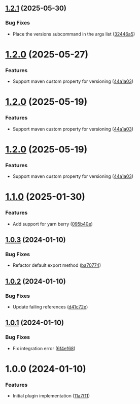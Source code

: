 ## [1.2.1](https://github.com/SoftwareAG/semantic-release-monorepo/compare/v1.2.0...v1.2.1) (2025-05-30)


### Bug Fixes

* Place the versions subcommand in the args list ([32446a5](https://github.com/SoftwareAG/semantic-release-monorepo/commit/32446a5d9ef161b25bc13496a76d8abce64a2d9f))

# [1.2.0](https://github.com/SoftwareAG/semantic-release-monorepo/compare/v1.1.0...v1.2.0) (2025-05-27)


### Features

* Support maven custom property for versioning ([44a1a03](https://github.com/SoftwareAG/semantic-release-monorepo/commit/44a1a03d26cb4b8842e35f80225dc604b6033084))

# [1.2.0](https://github.com/SoftwareAG/semantic-release-monorepo/compare/v1.1.0...v1.2.0) (2025-05-19)


### Features

* Support maven custom property for versioning ([44a1a03](https://github.com/SoftwareAG/semantic-release-monorepo/commit/44a1a03d26cb4b8842e35f80225dc604b6033084))

# [1.2.0](https://github.com/SoftwareAG/semantic-release-monorepo/compare/v1.1.0...v1.2.0) (2025-05-19)


### Features

* Support maven custom property for versioning ([44a1a03](https://github.com/SoftwareAG/semantic-release-monorepo/commit/44a1a03d26cb4b8842e35f80225dc604b6033084))

# [1.1.0](https://github.com/SoftwareAG/semantic-release-monorepo/compare/v1.0.3...v1.1.0) (2025-01-30)


### Features

* Add support for yarn berry ([095b40e](https://github.com/SoftwareAG/semantic-release-monorepo/commit/095b40e97c336006757c78da394f8fe971180612))

## [1.0.3](https://github.com/SoftwareAG/semantic-release-monorepo/compare/v1.0.2...v1.0.3) (2024-01-10)


### Bug Fixes

* Refactor default export method ([ba70774](https://github.com/SoftwareAG/semantic-release-monorepo/commit/ba707745ad3108a35386b3cee33a02ce4b43fb75))

## [1.0.2](https://github.com/SoftwareAG/semantic-release-monorepo/compare/v1.0.1...v1.0.2) (2024-01-10)


### Bug Fixes

* Update failing references ([d41c72e](https://github.com/SoftwareAG/semantic-release-monorepo/commit/d41c72ebde6d4ddfa253ecfd6983e4f3ad580bac))

## [1.0.1](https://github.com/SoftwareAG/semantic-release-monorepo/compare/v1.0.0...v1.0.1) (2024-01-10)


### Bug Fixes

* Fix integration error ([6f4ef68](https://github.com/SoftwareAG/semantic-release-monorepo/commit/6f4ef68f770cc0f548fc1a7780c4e99b7a0543ac))

# 1.0.0 (2024-01-10)


### Features

* Initial plugin implementation ([11a7f11](https://github.com/SoftwareAG/semantic-release-monorepo/commit/11a7f113161469660c2e13576fe8ddccd4f5f249))
